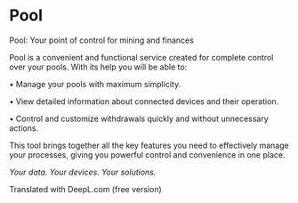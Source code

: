 # Pool

Pool: Your point of control for mining and finances



Pool is a convenient and functional service created for complete control over your pools. With its help you will be able to:

• Manage your pools with maximum simplicity.

• View detailed information about connected devices and their operation.

• Control and customize withdrawals quickly and without unnecessary actions.



This tool brings together all the key features you need to effectively manage your processes, giving you powerful control and convenience in one place.



_Your data. Your devices. Your solutions._

Translated with DeepL.com (free version)

